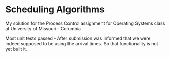 # Scheduling Algorithms

My solution for the Process Control assignment for Operating Systems class at University of Missouri - Columbia

Most unit tests passed - After submission was informed that we were indeed supposed to be using the arrival times. So that functionality is not yet built it.
